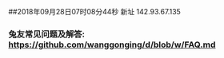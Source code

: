 ##2018年09月28日07时08分44秒 新址 142.93.67.135
### 兔友常见问题及解答: https://github.com/wanggonging/d/blob/w/FAQ.md
